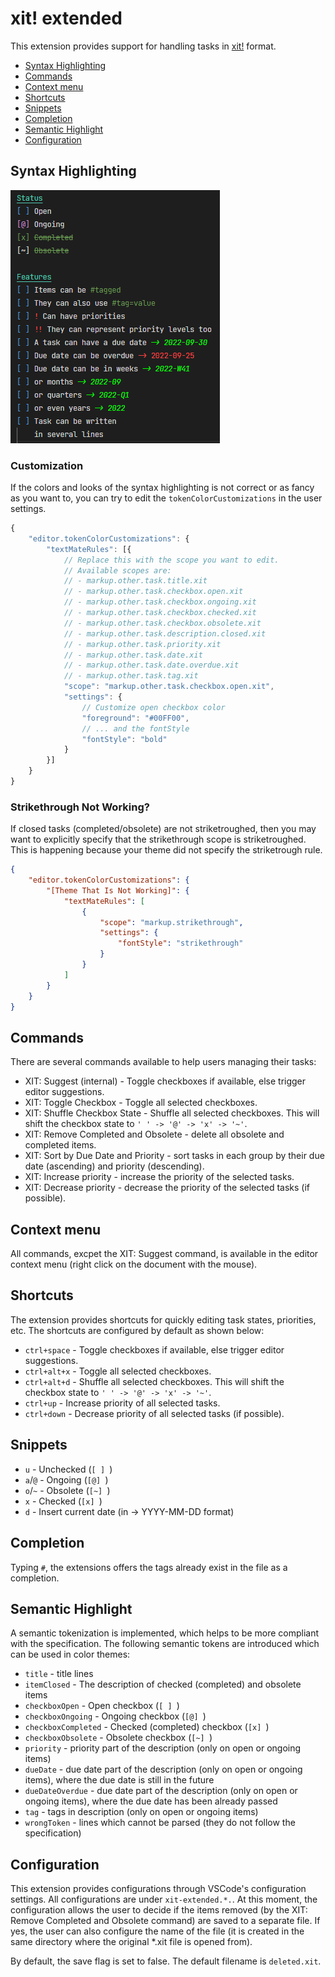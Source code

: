 # xit! extended

This extension provides support for handling tasks in [xit!](https://xit.jotaen.net/) format.

- [Syntax Highlighting](#syntax-highlighting)
- [Commands](#commands)
- [Context menu](#context-menu)
- [Shortcuts](#shortcuts)
- [Snippets](#snippets)
- [Completion](#completion)
- [Semantic Highlight](#semantic-highlight)
- [Configuration](#configuration)

## Syntax Highlighting

![screenshot showing the syntax highlighting](assets/screenshots/01.png)

### Customization

If the colors and looks of the syntax highlighting is not correct or as fancy as you want to, you can try to edit the `tokenColorCustomizations` in the user settings.

```javascript
{
    "editor.tokenColorCustomizations": {
        "textMateRules": [{
            // Replace this with the scope you want to edit.
            // Available scopes are:
            // - markup.other.task.title.xit
            // - markup.other.task.checkbox.open.xit
            // - markup.other.task.checkbox.ongoing.xit
            // - markup.other.task.checkbox.checked.xit
            // - markup.other.task.checkbox.obsolete.xit
            // - markup.other.task.description.closed.xit
            // - markup.other.task.priority.xit
            // - markup.other.task.date.xit
            // - markup.other.task.date.overdue.xit
            // - markup.other.task.tag.xit
            "scope": "markup.other.task.checkbox.open.xit",
            "settings": {
                // Customize open checkbox color
                "foreground": "#00FF00",
                // ... and the fontStyle
                "fontStyle": "bold"
            }
        }]
    }
}
```

### Strikethrough Not Working?

If closed tasks (completed/obsolete) are not striketroughed, then you may want to explicitly specify that the strikethrough scope is striketroughed. This is happening because your theme did not specify the striketrough rule.

```json
{
    "editor.tokenColorCustomizations": {
        "[Theme That Is Not Working]": {
            "textMateRules": [
                {
                    "scope": "markup.strikethrough",
                    "settings": {
                        "fontStyle": "strikethrough"
                    }
                }
            ]
        }
    }
}
```

## Commands

There are several commands available to help users managing their tasks:

- XIT: Suggest (internal) - Toggle checkboxes if available, else trigger editor suggestions.
- XIT: Toggle Checkbox - Toggle all selected checkboxes.
- XIT: Shuffle Checkbox State - Shuffle all selected checkboxes. This will shift the checkbox state to `' ' -> '@' -> 'x' -> '~'`.
- XIT: Remove Completed and Obsolete - delete all obsolete and completed items.
- XIT: Sort by Due Date and Priority - sort tasks in each group by their due date (ascending) and priority (descending).
- XIT: Increase priority - increase the priority of the selected tasks.
- XIT: Decrease priority - decrease the priority of the selected tasks (if possible).

## Context menu

All commands, excpet the XIT: Suggest command, is available in the editor context menu (right click on the document with the mouse).

## Shortcuts

The extension provides shortcuts for quickly editing task states, priorities, etc. The shortcuts are configured by default as shown below:

- `ctrl+space` - Toggle checkboxes if available, else trigger editor suggestions.
- `ctrl+alt+x` - Toggle all selected checkboxes.
- `ctrl+alt+d` - Shuffle all selected checkboxes. This will shift the checkbox state to `' ' -> '@' -> 'x' -> '~'`.
- `ctrl+up` - Increase priority of all selected tasks.
- `ctrl+down` - Decrease priority of all selected tasks (if possible).

## Snippets

- `u` - Unchecked (`[ ] `)
- `a`/`@` - Ongoing (`[@] `)
- `o`/`~` - Obsolete (`[~] `)
- `x` - Checked (`[x] `)
- `d` - Insert current date (in -> YYYY-MM-DD format)

## Completion

Typing `#`, the extensions offers the tags already exist in the file as a completion.

## Semantic Highlight

A semantic tokenization is implemented, which helps to be more compliant with  the specification. The following semantic tokens are introduced which can be used in color themes:

- `title` - title lines
- `itemClosed` - The description of checked (completed) and obsolete items
- `checkboxOpen` - Open checkbox (`[ ] `)
- `checkboxOngoing` - Ongoing checkbox (`[@] `)
- `checkboxCompleted` - Checked (completed) checkbox (`[x] `)
- `checkboxObsolete` - Obsolete checkbox (`[~] `)
- `priority` - priority part of the description (only on open or ongoing items)
- `dueDate` - due date part of the description (only on open or ongoing items), where the due date is still in the future
- `dueDateOverdue` - due date part of the description (only on open or ongoing items), where the due date has been already passed
- `tag` - tags in description (only on open or ongoing items)
- `wrongToken` - lines which cannot be parsed (they do not follow the specification)

## Configuration

This extension provides configurations through VSCode's configuration settings. All configurations are under `xit-extended.*.`. At this moment, the configuration allows the user to decide if the items removed (by the XIT: Remove Completed and Obsolete command) are saved to a separate file. If yes, the user can also configure the name of the file (it is created in the same directory where the original *.xit file is opened from).

By default, the save flag is set to false. The default filename is `deleted.xit`.
